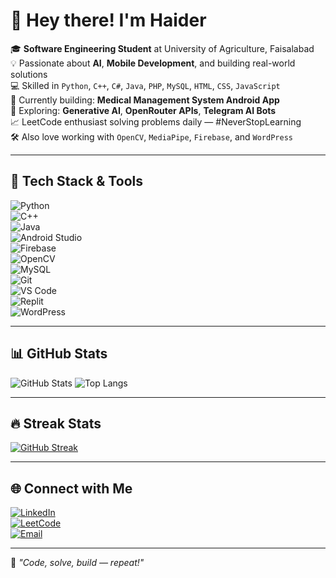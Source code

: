 # 👋 Hey there! I'm Haider

🎓 **Software Engineering Student** at University of Agriculture, Faisalabad  
💡 Passionate about **AI**, **Mobile Development**, and building real-world solutions  
💻 Skilled in `Python`, `C++`, `C#`, `Java`, `PHP`, `MySQL`, `HTML`, `CSS`, `JavaScript`  
📱 Currently building: **Medical Management System Android App**  
🧠 Exploring: **Generative AI**, **OpenRouter APIs**, **Telegram AI Bots**  
📈 LeetCode enthusiast solving problems daily — #NeverStopLearning  
🛠️ Also love working with `OpenCV`, `MediaPipe`, `Firebase`, and `WordPress`  

---

## 🚀 Tech Stack & Tools
![Python](https://img.shields.io/badge/-Python-05122A?style=flat&logo=python)  
![C++](https://img.shields.io/badge/-C++-05122A?style=flat&logo=c%2B%2B)  
![Java](https://img.shields.io/badge/-Java-05122A?style=flat&logo=java)  
![Android Studio](https://img.shields.io/badge/-Android_Studio-05122A?style=flat&logo=android-studio)  
![Firebase](https://img.shields.io/badge/-Firebase-05122A?style=flat&logo=firebase)  
![OpenCV](https://img.shields.io/badge/-OpenCV-05122A?style=flat&logo=opencv)  
![MySQL](https://img.shields.io/badge/-MySQL-05122A?style=flat&logo=mysql)  
![Git](https://img.shields.io/badge/-Git-05122A?style=flat&logo=git)  
![VS Code](https://img.shields.io/badge/-VS_Code-05122A?style=flat&logo=visual-studio-code)  
![Replit](https://img.shields.io/badge/-Replit-05122A?style=flat&logo=replit)  
![WordPress](https://img.shields.io/badge/-WordPress-05122A?style=flat&logo=wordpress)  

---

## 📊 GitHub Stats
![GitHub Stats](https://github-readme-stats.vercel.app/api?username=Anonymous456&show_icons=true&theme=radical)
![Top Langs](https://github-readme-stats.vercel.app/api/top-langs/?username=Anonymous456&layout=compact&theme=radical)

---

## 🔥 Streak Stats
[![GitHub Streak](https://streak-stats.demolab.com?user=Anonymous456&theme=tokyonight)](https://git.io/streak-stats)

---

## 🌐 Connect with Me
[![LinkedIn](https://img.shields.io/badge/-LinkedIn-blue?style=flat&logo=linkedin)](https://linkedin.com/in/m_haoder_ijaz)  
[![LeetCode](https://img.shields.io/badge/-LeetCode-FFA116?style=flat&logo=leetcode&logoColor=white)](https://leetcode.com/HaiderIjaz)   
[![Email](https://img.shields.io/badge/-Email-D14836?style=flat&logo=gmail&logoColor=white)](mailto:2022ag7999@uaf.edu.pk)

---

📌 *"Code, solve, build — repeat!"*
